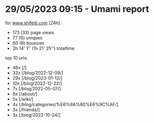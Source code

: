 # 29/05/2023 09:15 - Umami report
for www.shifeiti.com [24h] :

 - 173 (33) page views
 - 77 (6) uniques
 - 60 (9) bounces
 - 2h 14' 1'' (1h 21' 25'') totaltime


top 10 urls:
 - 46x [/]
 - 32x [/blog/2022-12-09/]
 - 29x [/blog/2023-01-12/]
 - 10x [/blog/2022-12-22/]
 - 7x [/blog/2022-05-07/]
 - 6x [/about/]
 - 5x [/wiki/]
 - 4x [/blog/categories/%E6%8A%80%E6%9C%AF/]
 - 3x [/friends/]
 - 3x [/blog/2022-10-24/]


